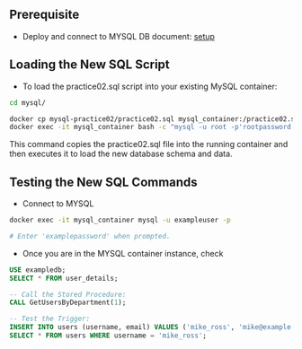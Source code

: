 ## Prerequisite

- Deploy and connect to MYSQL DB document: [setup](../setup/)

## Loading the New SQL Script

- To load the practice02.sql script into your existing MySQL container:

```bash
cd mysql/

docker cp mysql-practice02/practice02.sql mysql_container:/practice02.sql
docker exec -it mysql_container bash -c "mysql -u root -p'rootpassword' exampledb < /practice02.sql"
```

This command copies the practice02.sql file into the running container and then executes it to load the new database schema and data.

## Testing the New SQL Commands

- Connect to MYSQL

```bash
docker exec -it mysql_container mysql -u exampleuser -p

# Enter 'examplepassword' when prompted.
```

- Once you are in the MYSQL container instance, check

```sql
USE exampledb;
SELECT * FROM user_details;

-- Call the Stored Procedure:
CALL GetUsersByDepartment(1);

-- Test the Trigger:
INSERT INTO users (username, email) VALUES ('mike_ross', 'mike@example.com');
SELECT * FROM users WHERE username = 'mike_ross';
```
